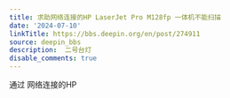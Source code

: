 ```yaml
---
title: 求助网络连接的HP LaserJet Pro M128fp 一体机不能扫描
date: '2024-07-10'
linkTitle: https://bbs.deepin.org/en/post/274911
source: deepin_bbs
description:  二号台灯 
disable_comments: true
---
```

通过 网络连接的HP
